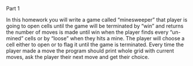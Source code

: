 Part 1 

In this homework you will write a game called “minesweeper” that player is going to open cells
until the game will be terminated by “win” and returns the number of moves is made until win
when the player finds every “un-mined” cells or by “loose” when they hits a mine.
The player will choose a cell either to open or to flag it until the game is terminated. Every
time the player made a move the program should print whole grid with current moves, ask the
player their next move and get their choice.

